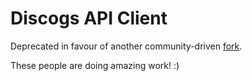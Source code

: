# Discogs API Client

Deprecated in favour of another community-driven [fork][0].

These people are doing amazing work! :)

[0]: https://github.com/joalla/discogs_client

